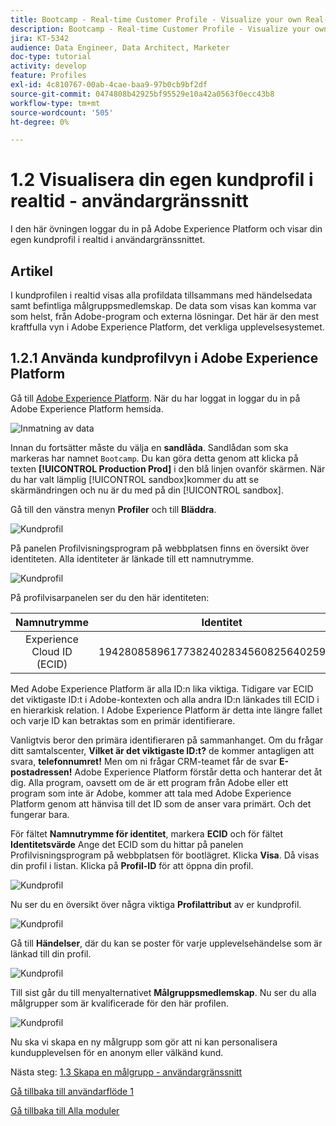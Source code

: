 ```yaml
---
title: Bootcamp - Real-time Customer Profile - Visualize your own Real-time Customer Profile - UI
description: Bootcamp - Real-time Customer Profile - Visualize your own Real-time Customer Profile - UI
jira: KT-5342
audience: Data Engineer, Data Architect, Marketer
doc-type: tutorial
activity: develop
feature: Profiles
exl-id: 4c810767-00ab-4cae-baa9-97b0cb9bf2df
source-git-commit: 0474808b42925bf95529e10a42a0563f0ecc43b8
workflow-type: tm+mt
source-wordcount: '505'
ht-degree: 0%

---
```


# 1.2 Visualisera din egen kundprofil i realtid - användargränssnitt

I den här övningen loggar du in på Adobe Experience Platform och visar din egen kundprofil i realtid i användargränssnittet.

## Artikel

I kundprofilen i realtid visas alla profildata tillsammans med händelsedata samt befintliga målgruppsmedlemskap. De data som visas kan komma var som helst, från Adobe-program och externa lösningar. Det här är den mest kraftfulla vyn i Adobe Experience Platform, det verkliga upplevelsesystemet.

## 1.2.1 Använda kundprofilvyn i Adobe Experience Platform

Gå till [Adobe Experience Platform](https://experience.adobe.com/platform). När du har loggat in loggar du in på Adobe Experience Platform hemsida.

![Inmatning av data](./images/home.png)

Innan du fortsätter måste du välja en **sandlåda**. Sandlådan som ska markeras har namnet ``Bootcamp``. Du kan göra detta genom att klicka på texten **[!UICONTROL Production Prod]** i den blå linjen ovanför skärmen. När du har valt lämplig [!UICONTROL sandbox]kommer du att se skärmändringen och nu är du med på din [!UICONTROL sandbox].



Gå till den vänstra menyn **Profiler** och till **Bläddra**.

![Kundprofil](./images/homemenu.png)

På panelen Profilvisningsprogram på webbplatsen finns en översikt över identiteten. Alla identiteter är länkade till ett namnutrymme.

![Kundprofil](./images/identities.png)


På profilvisarpanelen ser du den här identiteten:

| Namnutrymme | Identitet |
|:-------------:| :---------------:|
| Experience Cloud ID (ECID) | 19428085896177382402834560825640259081 |

Med Adobe Experience Platform är alla ID:n lika viktiga. Tidigare var ECID det viktigaste ID:t i Adobe-kontexten och alla andra ID:n länkades till ECID i en hierarkisk relation. I Adobe Experience Platform är detta inte längre fallet och varje ID kan betraktas som en primär identifierare.

Vanligtvis beror den primära identifieraren på sammanhanget. Om du frågar ditt samtalscenter, **Vilket är det viktigaste ID:t?** de kommer antagligen att svara, **telefonnumret!** Men om ni frågar CRM-teamet får de svar **E-postadressen!**  Adobe Experience Platform förstår detta och hanterar det åt dig. Alla program, oavsett om de är ett program från Adobe eller ett program som inte är Adobe, kommer att tala med Adobe Experience Platform genom att hänvisa till det ID som de anser vara primärt. Och det fungerar bara.

För fältet **Namnutrymme för identitet**, markera **ECID** och för fältet **Identitetsvärde** Ange det ECID som du hittar på panelen Profilvisningsprogram på webbplatsen för bootlägret. Klicka **Visa**. Då visas din profil i listan. Klicka på **Profil-ID** för att öppna din profil.

![Kundprofil](./images/popupecid.png)

Nu ser du en översikt över några viktiga **Profilattribut** av er kundprofil.

![Kundprofil](./images/profile.png)

Gå till **Händelser**, där du kan se poster för varje upplevelsehändelse som är länkad till din profil.

![Kundprofil](./images/profileee.png)

Till sist går du till menyalternativet **Målgruppsmedlemskap**. Nu ser du alla målgrupper som är kvalificerade för den här profilen.

![Kundprofil](./images/profileseg.png)

Nu ska vi skapa en ny målgrupp som gör att ni kan personalisera kundupplevelsen för en anonym eller välkänd kund.

Nästa steg: [1.3 Skapa en målgrupp - användargränssnitt](./ex3.md)

[Gå tillbaka till användarflöde 1](./uc1.md)

[Gå tillbaka till Alla moduler](../../overview.md)
